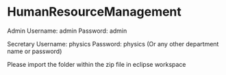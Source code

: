 # HumanResourceManagement
Admin
     Username: admin
     Password: admin
  
Secretary
     Username: physics
     Password: physics 
     (Or any other department name or password)
     
     
Please import the folder within the zip file in eclipse workspace
